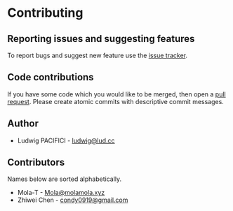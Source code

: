# Contributing #

## Reporting issues and suggesting features ##

To report bugs and suggest new feature use the [issue tracker][issues].

[issues]: https://github.com/ludwigpacifici/modern-cpp-font-lock/issues

## Code contributions ##

If you have some code which you would like to be merged, then open a [pull request][pulls]. Please create atomic commits with descriptive commit messages.

[pulls]: https://github.com/ludwigpacifici/modern-cpp-font-lock/pulls

## Author ##

- Ludwig PACIFICI - <ludwig@lud.cc>

## Contributors ##

Names below are sorted alphabetically.

- Mola-T - <Mola@molamola.xyz>
- Zhiwei Chen - <condy0919@gmail.com>
